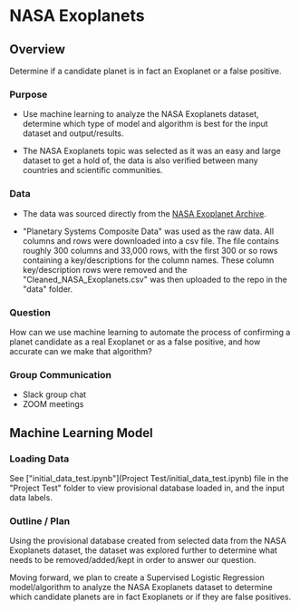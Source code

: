 # NASA Exoplanets

## Overview

Determine if a candidate planet is in fact an Exoplanet or a false positive.

### Purpose

* Use machine learning to analyze the NASA Exoplanets dataset, determine which type of model and algorithm is best for the input dataset and output/results.

* The NASA Exoplanets topic was selected as it was an easy and large dataset to get a hold of, the data is also verified between many countries and scientific communities.

### Data

* The data was sourced directly from the [NASA Exoplanet Archive](https://exoplanetarchive.ipac.caltech.edu/docs/data.html).

* "Planetary Systems Composite Data" was used as the raw data. All columns and rows were downloaded into a csv file. The file contains roughly 300 columns and 33,000 rows, with the first 300 or so rows containing a key/descriptions for the column names. These column key/description rows were removed and the "Cleaned_NASA_Exoplanets.csv" was then uploaded to the repo in the "data" folder.

### Question

How can we use machine learning to automate the process of confirming a planet candidate as a real Exoplanet or as a false positive, and how accurate can we make that algorithm?

### Group Communication

* Slack group chat
* ZOOM meetings

## Machine Learning Model

### Loading Data

See ["initial_data_test.ipynb"](Project Test/initial_data_test.ipynb) file in the "Project Test" folder to view provisional database loaded in, and the input data labels.

### Outline / Plan

Using the provisional database created from selected data from the NASA Exoplanets dataset, the dataset was explored further to determine what needs to be removed/added/kept in order to answer our question.

Moving forward, we plan to create a Supervised Logistic Regression model/algorithm to analyze the NASA Exoplanets dataset to determine which candidate planets are in fact Exoplanets or if they are false positives.

